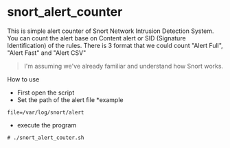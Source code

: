 # snort_alert_counter
This is simple alert counter of Snort Network Intrusion Detection System.
You can count the alert base on Content alert or SID (Signature Identification) of the rules.
There is 3 format that we could count "Alert Full", "Alert Fast" and "Alert CSV"
> I'm assuming we've already familiar and understand how Snort works.


How to use
* First open the script
* Set the path of the alert file *example
```
file=/var/log/snort/alert
```
* execute the program
```
# ./snort_alert_couter.sh
```
